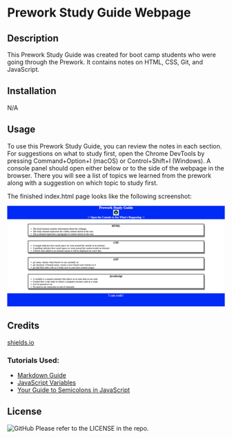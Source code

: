 # Prework Study Guide Webpage

## Description

This Prework Study Guide was created for boot camp students who were going through the Prework. It contains notes on HTML, CSS, Git, and JavaScript.

## Installation

N/A

## Usage

To use this Prework Study Guide, you can review the notes in each section. For suggestions on what to study first, open the Chrome DevTools by pressing Command+Option+I (macOS) or Control+Shift+I (Windows). A console panel should open either below or to the side of the webpage in the browser. There you will see a list of topics we learned from the prework along with a suggestion on which topic to study first.

The finished index.html page looks like the following screenshot:

<img src="./assets/image/Screenshot.png" width="600">



## Credits

[shields.io](https://shields.io/)

### Tutorials Used:

- [Markdown Guide](https://www.markdownguide.org/)
- [JavaScript Variables](https://www.w3schools.com/js/js_variables.asp)
- [Your Guide to Semicolons in JavaScript](https://www.codecademy.com/resources/blog/your-guide-to-semicolons-in-javascript/)

## License

![GitHub](https://img.shields.io/github/license/welsh-bloke/prework-study-guide?logo=GitHub&style=flat-square)
Please refer to the LICENSE in the repo.
